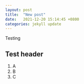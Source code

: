 ```yaml
---
layout: post
title:  "New post"
date:   2021-12-20 15:14:45 +0800
categories: jekyll update
---
```


Testing

## Test header

1. A
2. B
3. C